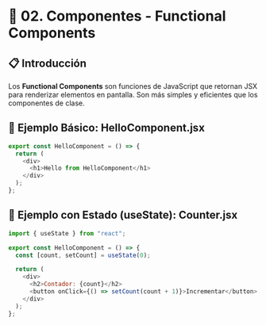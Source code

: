 # 🚀 02. Componentes - Functional Components

## 📋 Introducción

Los **Functional Components** son funciones de JavaScript que retornan JSX para renderizar elementos en pantalla. Son más simples y eficientes que los componentes de clase.

## 🧩 Ejemplo Básico: HelloComponent.jsx

```js
export const HelloComponent = () => {
  return (
    <div>
      <h1>Hello from HelloComponent</h1>
    </div>
  );
};
```

## 🧩 Ejemplo con Estado (useState): Counter.jsx

```js
import { useState } from "react";

export const HelloComponent = () => {
  const [count, setCount] = useState(0);

  return (
    <div>
      <h2>Contador: {count}</h2>
      <button onClick={() => setCount(count + 1)}>Incrementar</button>
    </div>
  );
};
```
